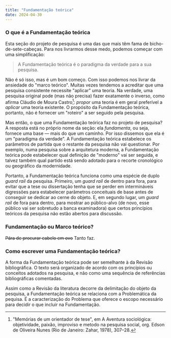 ```yaml
---
title: "Fundamentação teórica"
date: 2024-04-30
---
```


### O que é a Fundamentação teórica ###

Esta seção do projeto de pesquisa é uma das que mais têm fama de
bicho-de-sete-cabeças. Para nos livrarmos desse medo, podemos começar
com uma simplificação:

> A Fundamentação teórica é o paradigma da verdade para a sua pesquisa.

Não é só isso, mas é um bom começo. Com isso podemos nos livrar da
ansiedade do "marco teórico". Muitas vezes tendemos a acreditar que uma
pesquisa consistente necessite "aplicar" uma teoria. Na verdade, uma
pesquisa original pode (mas não precisa) fazer exatamente o inverso,
como afirma Cláudio de Moura Castro[^1]: *propor* uma teoria é em geral
preferível a *aplicar* uma teoria existente. O propósito da
Fundamentação teórica, portanto, não é fornecer um "roteiro" a ser
seguido pela pesquisa.

[^1]: "Memórias de um orientador de tese", em A Aventura sociológica:
    objetividade, paixão, improviso e metodo na pesquisa social, org.
    Edson de Oliveira Nunes (Rio de Janeiro: Zahar, 1978), 307–28.

Mas então, o que uma Fundamentação teórica faz no projeto de pesquisa? A
resposta está no próprio nome da seção: ela *fundamenta*, ou seja,
fornece uma base — mais do que um caminho. Por isso dissemos que ela é
um "paradigma da verdade". A Fundamentação teórica estabelece os
parâmetros de partida que o restante da pesquisa não vai questionar. Por
exemplo, numa pesquisa sobre a arquitetura moderna, a Fundamentação
teórica pode estabelecer qual definição de "moderno" vai ser seguida, e
talvez também qual partido está sendo adotado para o recorte cronológico
ou geográfico da modernidade.

Portanto, a Fundamentação teórica funciona como uma espécie de duplo
*guard rail* da pesquisa. Primeiro, um *guard rail* de dentro para fora,
para evitar que a tese ou dissertação tenha que se perder em
intermináveis digressões para estabelecer parâmetros conceituais de base
antes de conseguir se dedicar ao cerne do objeto. E, em segundo lugar,
um *guard rail* de fora para dentro, para mostrar ao público-alvo (de
novo, esse público vai ser sobretudo a banca examinadora) que certos
princípios teóricos da pesquisa não estão abertos para discussão.

### Fundamentação ou Marco teórico? ###

<s>Pára de procurar cabelo em ovo</s> Tanto faz.

### Como escrever uma Fundamentação teórica? ###

A forma da Fundamentação teórica pode ser semelhante à da Revisão
bibliográfica. O texto será organizado de acordo com os princípios ou
conceitos adotados na pesquisa, e não como uma sequência de referências
bibliográficas comentadas.

Assim como a Revisão da literatura decorre da delimitação do objeto da
pesquisa, a Fundamentação teórica se relaciona com a Problemática da
pequisa. É a caracterização do Problema que oferece o escopo necessário
para decidir o que incluir na Fundamentação.
